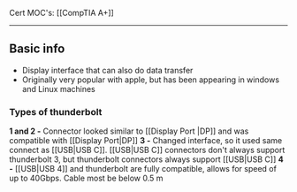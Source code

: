 Cert MOC's: [[CompTIA A+]]

---
## Basic info
- Display interface that can also do data transfer
- Originally very popular with apple, but has been appearing in windows and Linux machines

### Types of thunderbolt
**1 and 2 -** Connector looked similar to [[Display Port |DP]] and was compatible with [[Display Port|DP]]
**3 -** Changed interface, so it used same connect as [[USB|USB C]].  [[USB|USB C]] connectors don't always support thunderbolt 3, but thunderbolt connectors always support [[USB|USB C]]
**4 -** [[USB|USB 4]] and thunderbolt are fully compatible, allows for speed of up to 40Gbps. Cable most be below 0.5 m